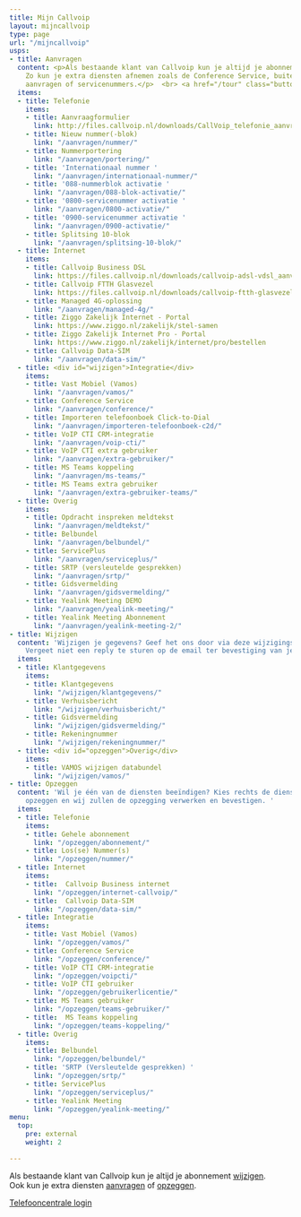 ```yaml
---
title: Mijn Callvoip
layout: mijncallvoip
type: page
url: "/mijncallvoip"
usps:
- title: Aanvragen
  content: <p>Als bestaande klant van Callvoip kun je altijd je abonnement uitbreiden.
    Zo kun je extra diensten afnemen zoals de Conference Service, buitenlandse nummers
    aanvragen of servicenummers.</p>  <br> <a href="/tour" class="button">Nog geen klant? Start de grand tour</a>
  items:
  - title: Telefonie
    items:
    - title: Aanvraagformulier
      link: http://files.callvoip.nl/downloads/CallVoip_telefonie_aanvraagformulier.pdf
    - title: Nieuw nummer(-blok)
      link: "/aanvragen/nummer/"
    - title: Nummerportering
      link: "/aanvragen/portering/"
    - title: 'Internationaal nummer '
      link: "/aanvragen/internationaal-nummer/"
    - title: '088-nummerblok activatie '
      link: "/aanvragen/088-blok-activatie/"
    - title: '0800-servicenummer activatie '
      link: "/aanvragen/0800-activatie/"
    - title: '0900-servicenummer activatie '
      link: "/aanvragen/0900-activatie/"
    - title: Splitsing 10-blok
      link: "/aanvragen/splitsing-10-blok/"
  - title: Internet
    items: 
    - title: Callvoip Business DSL
      link: https://files.callvoip.nl/downloads/callvoip-adsl-vdsl_aanvraagformulier.pdf
    - title: Callvoip FTTH Glasvezel
      link: https://files.callvoip.nl/downloads/callvoip-ftth-glasvezel_aanvraagformulier.pdf
    - title: Managed 4G-oplossing
      link: "/aanvragen/managed-4g/"
    - title: Ziggo Zakelijk Internet - Portal
      link: https://www.ziggo.nl/zakelijk/stel-samen
    - title: Ziggo Zakelijk Internet Pro - Portal
      link: https://www.ziggo.nl/zakelijk/internet/pro/bestellen
    - title: Callvoip Data-SIM
      link: "/aanvragen/data-sim/"
  - title: <div id="wijzigen">Integratie</div>
    items:
    - title: Vast Mobiel (Vamos)
      link: "/aanvragen/vamos/"
    - title: Conference Service
      link: "/aanvragen/conference/"
    - title: Importeren telefoonboek Click-to-Dial
      link: "/aanvragen/importeren-telefoonboek-c2d/"
    - title: VoIP CTI CRM-integratie
      link: "/aanvragen/voip-cti/"
    - title: VoIP CTI extra gebruiker
      link: "/aanvragen/extra-gebruiker/"
    - title: MS Teams koppeling 
      link: "/aanvragen/ms-teams/"
    - title: MS Teams extra gebruiker 
      link: "/aanvragen/extra-gebruiker-teams/"
  - title: Overig
    items:
    - title: Opdracht inspreken meldtekst
      link: "/aanvragen/meldtekst/"
    - title: Belbundel
      link: "/aanvragen/belbundel/"
    - title: ServicePlus
      link: "/aanvragen/serviceplus/"
    - title: SRTP (versleutelde gesprekken)
      link: "/aanvragen/srtp/"
    - title: Gidsvermelding
      link: "/aanvragen/gidsvermelding/"
    - title: Yealink Meeting DEMO
      link: "/aanvragen/yealink-meeting/"
    - title: Yealink Meeting Abonnement
      link: "/aanvragen/yealink-meeting-2/"
- title: Wijzigen
  content: 'Wijzigen je gegevens? Geef het ons door via deze wijzigingsformulieren.
    Vergeet niet een reply te sturen op de email ter bevestiging van je wijziging. '
  items:
  - title: Klantgegevens
    items:
    - title: Klantgegevens
      link: "/wijzigen/klantgegevens/"
    - title: Verhuisbericht
      link: "/wijzigen/verhuisbericht/"
    - title: Gidsvermelding
      link: "/wijzigen/gidsvermelding/"
    - title: Rekeningnummer
      link: "/wijzigen/rekeningnummer/"
  - title: <div id="opzeggen">Overig</div>
    items:
    - title: VAMOS wijzigen databundel
      link: "/wijzigen/vamos/"
- title: Opzeggen
  content: 'Wil je één van de diensten beeïndigen? Kies rechts de dienst die je wilt
    opzeggen en wij zullen de opzegging verwerken en bevestigen. '
  items:
  - title: Telefonie
    items:
    - title: Gehele abonnement
      link: "/opzeggen/abonnement/"
    - title: Los(se) Nummer(s)
      link: "/opzeggen/nummer/"
  - title: Internet
    items:
    - title:  Callvoip Business internet
      link: "/opzeggen/internet-callvoip/"
    - title:  Callvoip Data-SIM
      link: "/opzeggen/data-sim/"
  - title: Integratie
    items:
    - title: Vast Mobiel (Vamos)
      link: "/opzeggen/vamos/"
    - title: Conference Service
      link: "/opzeggen/conference/"
    - title: VoIP CTI CRM-integratie
      link: "/opzeggen/voipcti/"
    - title: VoIP CTI gebruiker
      link: "/opzeggen/gebruikerlicentie/"
    - title: MS Teams gebruiker
      link: "/opzeggen/teams-gebruiker/"
    - title:  MS Teams koppeling
      link: "/opzeggen/teams-koppeling/"
  - title: Overig
    items:
    - title: Belbundel
      link: "/opzeggen/belbundel/"
    - title: 'SRTP (Versleutelde gesprekken) '
      link: "/opzeggen/srtp/"
    - title: ServicePlus
      link: "/opzeggen/serviceplus/"
    - title: Yealink Meeting
      link: "/opzeggen/yealink-meeting/"
menu:
  top:
    pre: external
    weight: 2

---
```

Als bestaande klant van Callvoip kun je altijd je abonnement <a href="#wijzigen">wijzigen</a>.<br>Ook kun je extra diensten <a href="#aanvragen">aanvragen</a> of <a href="#opzeggen">opzeggen</a>.

 <div id="aanvragen"><a href="/login" target="_blank" class="button">Telefooncentrale login</a></div>
